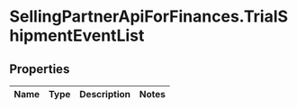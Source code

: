 # SellingPartnerApiForFinances.TrialShipmentEventList

## Properties
Name | Type | Description | Notes
------------ | ------------- | ------------- | -------------
